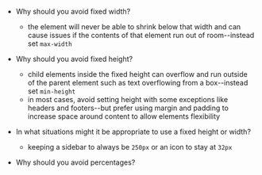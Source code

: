 - Why should you avoid fixed width?
  - the element will never be able to shrink below that width and can cause issues if the contents of that element run out of room--instead set `max-width`

- Why should you avoid fixed height?
  - child elements inside the fixed height can overflow and run outside of the parent element such as text overflowing from a box--instead set `min-height`
  - in most cases, avoid setting height with some exceptions like headers and footers--but prefer using margin and padding to increase space around content to allow elements flexibility

- In what situations might it be appropriate to use a fixed height or width?
  - keeping a sidebar to always be `250px` or an icon to stay at `32px`

- Why should you avoid percentages?
